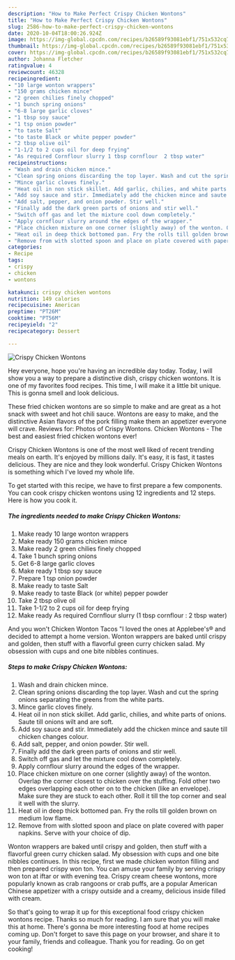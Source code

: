 ```yaml
---
description: "How to Make Perfect Crispy Chicken Wontons"
title: "How to Make Perfect Crispy Chicken Wontons"
slug: 2586-how-to-make-perfect-crispy-chicken-wontons
date: 2020-10-04T18:00:26.924Z
image: https://img-global.cpcdn.com/recipes/b26589f93081ebf1/751x532cq70/crispy-chicken-wontons-recipe-main-photo.jpg
thumbnail: https://img-global.cpcdn.com/recipes/b26589f93081ebf1/751x532cq70/crispy-chicken-wontons-recipe-main-photo.jpg
cover: https://img-global.cpcdn.com/recipes/b26589f93081ebf1/751x532cq70/crispy-chicken-wontons-recipe-main-photo.jpg
author: Johanna Fletcher
ratingvalue: 4
reviewcount: 46328
recipeingredient:
- "10 large wonton wrappers"
- "150 grams chicken mince"
- "2 green chilies finely chopped"
- "1 bunch spring onions"
- "6-8 large garlic cloves"
- "1 tbsp soy sauce"
- "1 tsp onion powder"
- "to taste Salt"
- "to taste Black or white pepper powder"
- "2 tbsp olive oil"
- "1-1/2 to 2 cups oil for deep frying"
- "As required Cornflour slurry 1 tbsp cornflour  2 tbsp water"
recipeinstructions:
- "Wash and drain chicken mince."
- "Clean spring onions discarding the top layer. Wash and cut the spring onions separating the greens from the white parts."
- "Mince garlic cloves finely."
- "Heat oil in non stick skillet. Add garlic, chilies, and white parts of onions. Saute till onions wilt and are soft."
- "Add soy sauce and stir. Immediately add the chicken mince and saute till chicken changes colour."
- "Add salt, pepper, and onion powder. Stir well."
- "Finally add the dark green parts of onions and stir well."
- "Switch off gas and let the mixture cool down completely."
- "Apply cornflour slurry around the edges of the wrapper."
- "Place chicken mixture on one corner (slightly away) of the wonton. Overlap the corner closest to chicken over the stuffing. Fold other two edges overlapping each other on to the chicken (like an envelope). Make sure they are stuck to each other. Roll it till the top corner and seal it well with the slurry."
- "Heat oil in deep thick bottomed pan. Fry the rolls till golden brown on medium low flame."
- "Remove from with slotted spoon and place on plate covered with paper napkins. Serve with your choice of dip."
categories:
- Recipe
tags:
- crispy
- chicken
- wontons

katakunci: crispy chicken wontons 
nutrition: 149 calories
recipecuisine: American
preptime: "PT26M"
cooktime: "PT56M"
recipeyield: "2"
recipecategory: Dessert

---
```



![Crispy Chicken Wontons](https://img-global.cpcdn.com/recipes/b26589f93081ebf1/751x532cq70/crispy-chicken-wontons-recipe-main-photo.jpg)

Hey everyone, hope you're having an incredible day today. Today, I will show you a way to prepare a distinctive dish, crispy chicken wontons. It is one of my favorites food recipes. This time, I will make it a little bit unique. This is gonna smell and look delicious.

These fried chicken wontons are so simple to make and are great as a hot snack with sweet and hot chili sauce. Wontons are easy to make, and the distinctive Asian flavors of the pork filling make them an appetizer everyone will crave. Reviews for: Photos of Crispy Wontons. Chicken Wontons - The best and easiest fried chicken wontons ever!

Crispy Chicken Wontons is one of the most well liked of recent trending meals on earth. It's enjoyed by millions daily. It's easy, it is fast, it tastes delicious. They are nice and they look wonderful. Crispy Chicken Wontons is something which I've loved my whole life.


To get started with this recipe, we have to first prepare a few components. You can cook crispy chicken wontons using 12 ingredients and 12 steps. Here is how you cook it.

<!--inarticleads1-->

##### The ingredients needed to make Crispy Chicken Wontons:

1. Make ready 10 large wonton wrappers
1. Make ready 150 grams chicken mince
1. Make ready 2 green chilies finely chopped
1. Take 1 bunch spring onions
1. Get 6-8 large garlic cloves
1. Make ready 1 tbsp soy sauce
1. Prepare 1 tsp onion powder
1. Make ready to taste Salt
1. Make ready to taste Black (or white) pepper powder
1. Take 2 tbsp olive oil
1. Take 1-1/2 to 2 cups oil for deep frying
1. Make ready As required Cornflour slurry (1 tbsp cornflour : 2 tbsp water)


And you won&#39;t Chicken Wonton Tacos &#34;I loved the ones at Applebee&#39;s® and decided to attempt a home version. Wonton wrappers are baked until crispy and golden, then stuff with a flavorful green curry chicken salad. My obsession with cups and one bite nibbles continues. 

<!--inarticleads2-->

##### Steps to make Crispy Chicken Wontons:

1. Wash and drain chicken mince.
1. Clean spring onions discarding the top layer. Wash and cut the spring onions separating the greens from the white parts.
1. Mince garlic cloves finely.
1. Heat oil in non stick skillet. Add garlic, chilies, and white parts of onions. Saute till onions wilt and are soft.
1. Add soy sauce and stir. Immediately add the chicken mince and saute till chicken changes colour.
1. Add salt, pepper, and onion powder. Stir well.
1. Finally add the dark green parts of onions and stir well.
1. Switch off gas and let the mixture cool down completely.
1. Apply cornflour slurry around the edges of the wrapper.
1. Place chicken mixture on one corner (slightly away) of the wonton. Overlap the corner closest to chicken over the stuffing. Fold other two edges overlapping each other on to the chicken (like an envelope). Make sure they are stuck to each other. Roll it till the top corner and seal it well with the slurry.
1. Heat oil in deep thick bottomed pan. Fry the rolls till golden brown on medium low flame.
1. Remove from with slotted spoon and place on plate covered with paper napkins. Serve with your choice of dip.


Wonton wrappers are baked until crispy and golden, then stuff with a flavorful green curry chicken salad. My obsession with cups and one bite nibbles continues. In this recipe, first we made chicken wonton filling and then prepared crispy won ton. You can amuse your family by serving crispy won ton at iftar or with evening tea. Crispy cream cheese wontons, more popularly known as crab rangoons or crab puffs, are a popular American Chinese appetizer with a crispy outside and a creamy, delicious inside filled with cream. 

So that's going to wrap it up for this exceptional food crispy chicken wontons recipe. Thanks so much for reading. I am sure that you will make this at home. There's gonna be more interesting food at home recipes coming up. Don't forget to save this page on your browser, and share it to your family, friends and colleague. Thank you for reading. Go on get cooking!
